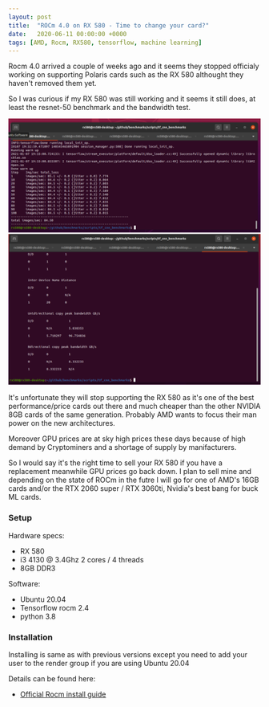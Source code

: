 ```yaml
---
layout: post
title:  "ROCm 4.0 on RX 580 - Time to change your card?"
date:   2020-06-11 00:00:00 +0000
tags: [AMD, Rocm, RX580, tensorflow, machine learning]
---
```


Rocm 4.0 arrived a couple of weeks ago and it seems they stopped officialy working on supporting Polaris cards such as the RX 580 althought they haven't removed them yet.

So I was curious if my RX 580 was still working and it seems it still does, at least the resnet-50 benchmark and the bandwidth test.


![rx 580 resnet50](/assets/rx580/resnet50.png) <br>
![rx 580 bandwidth](/assets/rx580/bandwidth.png) <br>


It's unfortunate they will stop supporting the RX 580 as it's one of the best performance/price cards out there and much cheaper than the other NVIDIA 8GB cards of the same generation.  Probably AMD wants to focus their man power on the new architectures.

Moreover GPU prices are at sky high prices these days because of high demand by Cryptominers and a shortage of supply by manifacturers.

So I would say it's the right time to sell your RX 580 if you have a replacement meanwhile GPU prices go back down. I plan to sell mine and depending on the state of ROCm in the futre I will go for one of AMD's 16GB cards and/or the RTX 2060 super / RTX 3060ti, Nvidia's best bang for buck ML cards.


### Setup

Hardware specs:
*   RX 580
*   i3 4130 @ 3.4Ghz 2 cores / 4 threads
*   8GB DDR3

Software:
*   Ubuntu 20.04
*   Tensorflow rocm 2.4
*   python 3.8

### Installation

Installing is same as with previous versions except you need to 
add your user to the render group if you are using Ubuntu 20.04

Details can be found here:
*   [Official Rocm install guide](https://rocmdocs.amd.com/en/latest/Installation_Guide/Installation-Guide.html)